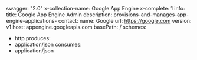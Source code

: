 swagger: "2.0"
x-collection-name: Google App Engine
x-complete: 1
info:
  title: Google App Engine Admin
  description: provisions-and-manages-app-engine-applications-
  contact:
    name: Google
    url: https://google.com
  version: v1
host: appengine.googleapis.com
basePath: /
schemes:
- http
produces:
- application/json
consumes:
- application/json